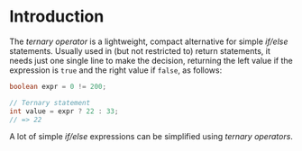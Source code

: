 # Introduction

The _ternary operator_ is a lightweight, compact alternative for simple _if/else_ statements. Usually used in (but not restricted to) return statements, it needs just one single line to make the decision, returning the left value if the expression is `true` and the right value if `false`, as follows:

```java
boolean expr = 0 != 200;

// Ternary statement
int value = expr ? 22 : 33;
// => 22
```

A lot of simple _if/else_ expressions can be simplified using _ternary operators_.
